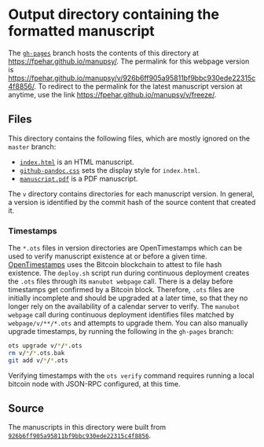 # Output directory containing the formatted manuscript

The [`gh-pages`](https://github.com/fpehar/manupsy/tree/gh-pages) branch hosts the contents of this directory at https://fpehar.github.io/manupsy/.
The permalink for this webpage version is https://fpehar.github.io/manupsy/v/926b6ff905a95811bf9bbc930ede22315c4f8856/.
To redirect to the permalink for the latest manuscript version at anytime, use the link https://fpehar.github.io/manupsy/v/freeze/.

## Files

This directory contains the following files, which are mostly ignored on the `master` branch:

+ [`index.html`](index.html) is an HTML manuscript.
+ [`github-pandoc.css`](github-pandoc.css) sets the display style for `index.html`.
+ [`manuscript.pdf`](manuscript.pdf) is a PDF manuscript.

The `v` directory contains directories for each manuscript version.
In general, a version is identified by the commit hash of the source content that created it.

### Timestamps

The `*.ots` files in version directories are OpenTimestamps which can be used to verify manuscript existence at or before a given time.
[OpenTimestamps](https://opentimestamps.org/) uses the Bitcoin blockchain to attest to file hash existence.
The `deploy.sh` script run during continuous deployment creates the `.ots` files through its `manubot webpage` call.
There is a delay before timestamps get confirmed by a Bitcoin block.
Therefore, `.ots` files are initially incomplete and should be upgraded at a later time, so that they no longer rely on the availability of a calendar server to verify.
The `manubot webpage` call during continuous deployment identifies files matched by `webpage/v/**/*.ots` and attempts to upgrade them.
You can also manually upgrade timestamps, by running the following in the `gh-pages` branch:

```sh
ots upgrade v/*/*.ots
rm v/*/*.ots.bak
git add v/*/*.ots
```

Verifying timestamps with the `ots verify` command requires running a local bitcoin node with JSON-RPC configured, at this time.

## Source

The manuscripts in this directory were built from
[`926b6ff905a95811bf9bbc930ede22315c4f8856`](https://github.com/fpehar/manupsy/commit/926b6ff905a95811bf9bbc930ede22315c4f8856).
